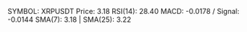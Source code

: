 SYMBOL: XRPUSDT
Price: 3.18
RSI(14): 28.40
MACD: -0.0178 / Signal: -0.0144
SMA(7): 3.18 | SMA(25): 3.22
